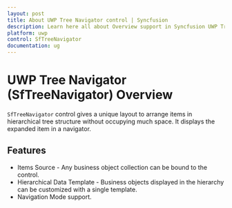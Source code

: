 ```yaml
---
layout: post
title: About UWP Tree Navigator control | Syncfusion
description: Learn here all about Overview support in Syncfusion UWP Tree Navigator (SfTreeNavigator) control and more.
platform: uwp
control: SfTreeNavigator
documentation: ug
---
```


# UWP Tree Navigator (SfTreeNavigator) Overview

`SfTreeNavigator` control gives a unique layout to arrange items in hierarchical tree structure without occupying much space. It displays the expanded item in a navigator.

## Features

* Items Source - Any business object collection can be bound to the control. 
* Hierarchical Data Template - Business objects displayed in the hierarchy can be customized with a single template.
* Navigation Mode support.



